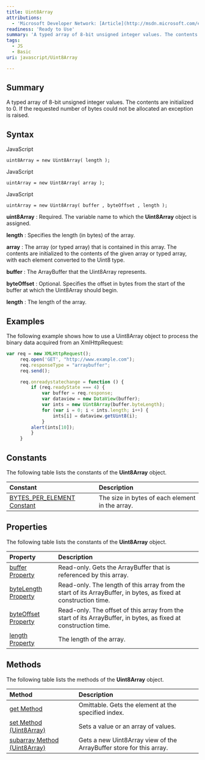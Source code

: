 ```yaml
---
title: Uint8Array
attributions:
  - 'Microsoft Developer Network: [Article](http://msdn.microsoft.com/en-us/library/ie/br212477(v=vs.94).aspx)'
readiness: 'Ready to Use'
summary: 'A typed array of 8-bit unsigned integer values. The contents are initialized to 0. If the requested number of bytes could not be allocated an exception is raised.'
tags:
  - JS
  - Basic
uri: javascript/Uint8Array

---
```

## Summary

A typed array of 8-bit unsigned integer values. The contents are initialized to 0. If the requested number of bytes could not be allocated an exception is raised.

## Syntax

<span class="language">JavaScript</span>

    uint8Array = new Uint8Array( length );

<span class="language">JavaScript</span>

    uintArray = new Uint8Array( array );

<span class="language">JavaScript</span>

    uintArray = new Uint8Array( buffer , byteOffset , length );

**uint8Array**
:   Required. The variable name to which the **Uint8Array** object is assigned.

**length**
:   Specifies the length (in bytes) of the array.

**array**
:   The array (or typed array) that is contained in this array. The contents are initialized to the contents of the given array or typed array, with each element converted to the Uint8 type.

**buffer**
:   The ArrayBuffer that the Uint8Array represents.

**byteOffset**
:   Optional. Specifies the offset in bytes from the start of the buffer at which the Uint8Array should begin.

**length**
:   The length of the array.

## Examples

The following example shows how to use a Uint8Array object to process the binary data acquired from an XmlHttpRequest:

``` js
var req = new XMLHttpRequest();
     req.open('GET', "http://www.example.com");
     req.responseType = "arraybuffer";
     req.send();

     req.onreadystatechange = function () {
         if (req.readyState === 4) {
             var buffer = req.response;
             var dataview = new DataView(buffer);
             var ints = new Uint8Array(buffer.byteLength);
             for (var i = 0; i < ints.length; i++) {
                 ints[i] = dataview.getUint8(i);
             }
         alert(ints[10]);
         }
     }
```

## Constants

The following table lists the constants of the **Uint8Array** object.

|Constant|Description|
|:-------|:----------|
|[BYTES\_PER\_ELEMENT Constant](/javascript/Uint8Array/BYTES_PER_ELEMENT)|The size in bytes of each element in the array.|

## Properties

The following table lists the constants of the **Uint8Array** object.

|Property|Description|
|:-------|:----------|
|[buffer Property](/javascript/Uint8Array/buffer)|Read-only. Gets the ArrayBuffer that is referenced by this array.|
|[byteLength Property](/javascript/Uint8Array/byteLength)|Read-only. The length of this array from the start of its ArrayBuffer, in bytes, as fixed at construction time.|
|[byteOffset Property](/javascript/Uint8Array/byteOffset)|Read-only. The offset of this array from the start of its ArrayBuffer, in bytes, as fixed at construction time.|
|[length Property](/javascript/Uint8Array/length)|The length of the array.|

## Methods

The following table lists the methods of the **Uint8Array** object.

|Method|Description|
|:-----|:----------|
|[get Method](/javascript/Uint8Array/get)|Omittable. Gets the element at the specified index.|
|[set Method (Uint8Array)](/javascript/Uint8Array/set)|Sets a value or an array of values.|
|[subarray Method (Uint8Array)](/javascript/Uint8Array/subarray)|Gets a new Uint8Array view of the ArrayBuffer store for this array.|

